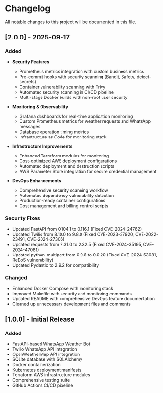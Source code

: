 # Changelog

All notable changes to this project will be documented in this file.

## [2.0.0] - 2025-09-17

### Added
- **Security Features**
  - Prometheus metrics integration with custom business metrics
  - Pre-commit hooks with security scanning (Bandit, Safety, detect-secrets)
  - Container vulnerability scanning with Trivy
  - Automated security scanning in CI/CD pipeline
  - Multi-stage Docker builds with non-root user security

- **Monitoring & Observability**
  - Grafana dashboards for real-time application monitoring
  - Custom Prometheus metrics for weather requests and WhatsApp messages
  - Database operation timing metrics
  - Infrastructure as Code for monitoring stack

- **Infrastructure Improvements**
  - Enhanced Terraform modules for monitoring
  - Cost-optimized AWS deployment configurations
  - Automated deployment and destruction scripts
  - AWS Parameter Store integration for secure credential management

- **DevOps Enhancements**
  - Comprehensive security scanning workflow
  - Automated dependency vulnerability detection
  - Production-ready container configurations
  - Cost management and billing control scripts

### Security Fixes
- Updated FastAPI from 0.104.1 to 0.116.1 (Fixed CVE-2024-24762)
- Updated Twilio from 8.10.0 to 9.8.0 (Fixed CVE-2023-37920, CVE-2022-23491, CVE-2024-27306)
- Updated requests from 2.31.0 to 2.32.5 (Fixed CVE-2024-35195, CVE-2024-47081)
- Updated python-multipart from 0.0.6 to 0.0.20 (Fixed CVE-2024-53981, ReDoS vulnerability)
- Updated Pydantic to 2.9.2 for compatibility

### Changed
- Enhanced Docker Compose with monitoring stack
- Improved Makefile with security and monitoring commands
- Updated README with comprehensive DevOps feature documentation
- Cleaned up unnecessary development files and comments

## [1.0.0] - Initial Release

### Added
- FastAPI-based WhatsApp Weather Bot
- Twilio WhatsApp API integration
- OpenWeatherMap API integration
- SQLite database with SQLAlchemy
- Docker containerization
- Kubernetes deployment manifests
- Terraform AWS infrastructure modules
- Comprehensive testing suite
- GitHub Actions CI/CD pipeline
